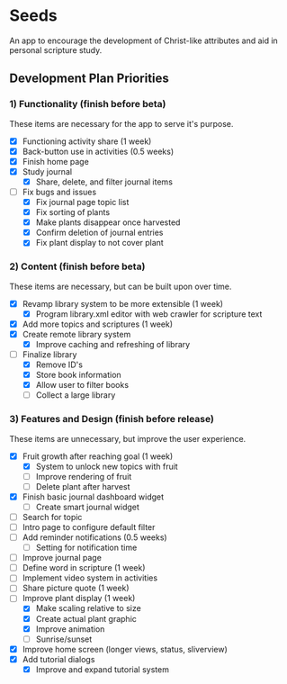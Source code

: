 # Seeds

An app to encourage the development of Christ-like attributes and aid in personal scripture study.

## Development Plan Priorities

### 1) Functionality (finish before beta)
These items are necessary for the app to serve it's purpose.
- [x] Functioning activity share (1 week)
- [x] Back-button use in activities (0.5 weeks)
- [x] Finish home page
- [x] Study journal
  - [x] Share, delete, and filter journal items
- [ ] Fix bugs and issues
  - [x] Fix journal page topic list
  - [x] Fix sorting of plants
  - [x] Make plants disappear once harvested
  - [x] Confirm deletion of journal entries
  - [x] Fix plant display to not cover plant

### 2) Content (finish before beta)
These items are necessary, but can be built upon over time.
- [x] Revamp library system to be more extensible (1 week)
  - [x] Program library.xml editor with web crawler for scripture text
- [x] Add more topics and scriptures (1 week)
- [x] Create remote library system
  - [x] Improve caching and refreshing of library
- [ ] Finalize library
  - [x] Remove ID's
  - [x] Store book information
  - [x] Allow user to filter books
  - [ ] Collect a large library

### 3) Features and Design (finish before release)
These items are unnecessary, but improve the user experience.
- [x] Fruit growth after reaching goal (1 week)
  - [x] System to unlock new topics with fruit
  - [ ] Improve rendering of fruit
  - [ ] Delete plant after harvest
- [x] Finish basic journal dashboard widget
  - [ ] Create smart journal widget
- [ ] Search for topic
- [ ] Intro page to configure default filter
- [ ] Add reminder notifications (0.5 weeks)
  - [ ] Setting for notification time
- [ ] Improve journal page
- [ ] Define word in scripture (1 week)
- [ ] Implement video system in activities
- [ ] Share picture quote (1 week)
- [ ] Improve plant display (1 week)
  - [x] Make scaling relative to size
  - [x] Create actual plant graphic
  - [x] Improve animation
  - [ ] Sunrise/sunset
- [x] Improve home screen (longer views, status, sliverview)
- [x] Add tutorial dialogs
  - [x] Improve and expand tutorial system
